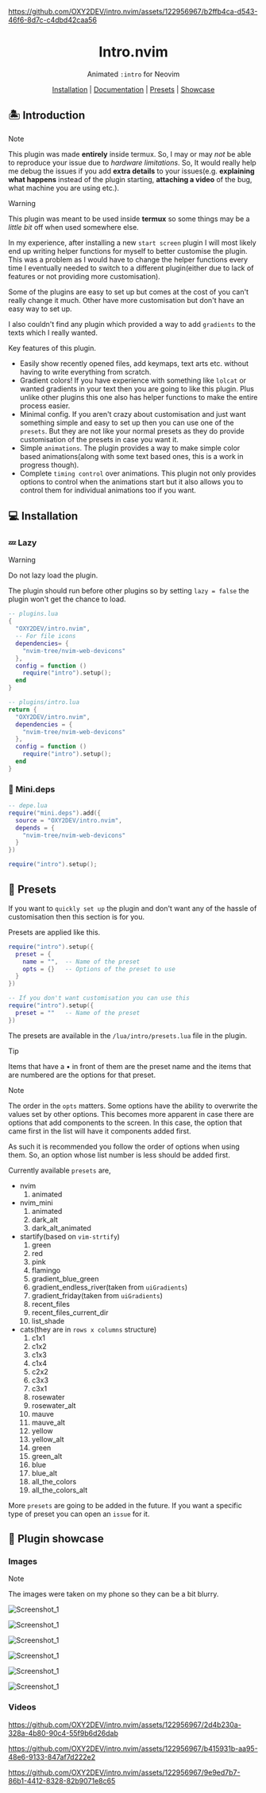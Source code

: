 https://github.com/OXY2DEV/intro.nvim/assets/122956967/b2ffb4ca-d543-46f6-8d7c-c4dbd42caa56

<h1 align="center">Intro.nvim</h1>
<p align="center">Animated <code>:intro</code> for Neovim</p>

<p align="center">
  <a href="#install">Installation</a> | <a href="#doc">Documentation</a> | <a href="#presets">Presets</a> | <a href="#showcase">Showcase</a>
</p>

<h2>🏝️ Introduction</h2>

>[!NOTE]
> This plugin was made **entirely** inside termux. So, I may or may *not* be able to reproduce your issue due to *hardware limitations*. So, It would really help me debug the issues if you add **extra details** to your issues(e.g. **explaining what happens** instead of the plugin starting, **attaching a video** of the bug, what machine you are using etc.).

>[!WARNING]
> This plugin was meant to be used inside **termux** so some things may be a *little bit* off when used somewhere else.

In my experience, after installing a new `start screen` plugin I will most likely end up writing helper functions for myself to better customise the plugin. This was a problem as I would have to change the helper functions every time I eventually needed to switch to a different plugin(either due to lack of features or not providing more customisation).

Some of the plugins are easy to set up but comes at the cost of you can't really change it much. Other have more customisation but don't have an easy way to set up.

I also couldn't find any plugin which provided a way to add `gradients` to the texts which I really wanted.

Key features of this plugin.
- Easily show recently opened files, add keymaps, text arts etc. without having to write everything from scratch.
- Gradient colors! If you have experience with something like `lolcat` or wanted gradients in your text then you are going to like this plugin. Plus unlike other plugins this one also has helper functions to make the entire process easier.
- Minimal config. If you aren't crazy about customisation and just want something simple and easy to set up then you can use one of the `presets`. But they are not like your normal presets as they do provide customisation of the presets in case you want it.
- Simple `animations`. The plugin provides a way to make simple color based animations(along with some text based ones, this is a work in progress though).
- Complete `timing control` over animations. This plugin not only provides options to control when the animations start but it also allows you to control them for individual animations too if you want.


<h2 id="install">💻 Installation</h2>
<h3>💤 Lazy</h3>

>[!WARNING]
> Do not lazy load the plugin. 
> 
> The plugin should run before other plugins so by setting `lazy = false` the plugin won't get the chance to load.

```lua
-- plugins.lua
{
  "OXY2DEV/intro.nvim",
  -- For file icons
  dependencies= {
    "nvim-tree/nvim-web-devicons"
  },
  config = function ()
    require("intro").setup();
  end
}
```

```lua
-- plugins/intro.lua
return {
  "OXY2DEV/intro.nvim",
  dependencies = {
    "nvim-tree/nvim-web-devicons"
  },
  config = function ()
    require("intro").setup();
  end
}
```

<h3>🧰 Mini.deps</h3>

```lua
-- depe.lua
require("mini.deps").add({
  source = "OXY2DEV/intro.nvim",
  depends = {
    "nvim-tree/nvim-web-devicons"
  }
})

require("intro").setup();
```

<h2 id="presets">🧩 Presets</h2>

If you want to `quickly set up` the plugin and don't want any of the hassle of customisation then this section is for you.

Presets are applied like this.
```lua
require("intro").setup({
  preset = {
    name = "",  -- Name of the preset
    opts = {}   -- Options of the preset to use
  }
})

-- If you don't want customisation you can use this
require("intro").setup({
  preset = ""   -- Name of the preset
})
```

The presets are available in the `/lua/intro/presets.lua` file in the plugin.

>[!TIP]
>Items that have a • in front of them are the preset name and the items that are numbered are the options for that preset.

>[!NOTE]
> The order in the `opts` matters. Some options have the ability to overwrite the values set by other options. This becomes more apparent in case there are options that add components to the screen. In this case, the option that came first in the list will have it components added first.
> 
> As such it is recommended you follow the order of options when using them. So, an option whose list number is less should be added first.

Currently available `presets` are,
- nvim
  1. animated
- nvim_mini
  1. animated
  1. dark_alt
  2. dark_alt_animated
- startify(based on `vim-strtify`)
  1. green
  2. red
  3. pink
  4. flamingo
  5. gradient_blue_green
  6. gradient_endless_river(taken from `uiGradients`)
  7. gradient_friday(taken from `uiGradients`)
  8. recent_files
  9. recent_files_current_dir
  10. list_shade
- cats(they are in `rows x columns` structure)
  1. c1x1
  2. c1x2
  3. c1x3
  4. c1x4
  5. c2x2
  6. c3x3
  7. c3x1
  8. rosewater
  9. rosewater_alt
  10. mauve
  11. mauve_alt
  12. yellow
  13. yellow_alt
  14. green
  15. green_alt
  16. blue
  17. blue_alt
  18. all_the_colors 
  19. all_the_colors_alt

More `presets` are going to be added in the future. If you want a specific type of preset you can open an `issue` for it.

<h2 id="showcase">🌌 Plugin showcase</h2>
<h3>Images</h3>

>[!NOTE]
> The images were taken on my phone so they can be a bit blurry.

![Screenshot_1](https://private-user-images.githubusercontent.com/122956967/328896259-6960ce8a-a6ee-42b8-8f18-bd7b49307146.jpg?jwt=eyJhbGciOiJIUzI1NiIsInR5cCI6IkpXVCJ9.eyJpc3MiOiJnaXRodWIuY29tIiwiYXVkIjoicmF3LmdpdGh1YnVzZXJjb250ZW50LmNvbSIsImtleSI6ImtleTUiLCJleHAiOjE3MTUxNzM0NDUsIm5iZiI6MTcxNTE3MzE0NSwicGF0aCI6Ii8xMjI5NTY5NjcvMzI4ODk2MjU5LTY5NjBjZThhLWE2ZWUtNDJiOC04ZjE4LWJkN2I0OTMwNzE0Ni5qcGc_WC1BbXotQWxnb3JpdGhtPUFXUzQtSE1BQy1TSEEyNTYmWC1BbXotQ3JlZGVudGlhbD1BS0lBVkNPRFlMU0E1M1BRSzRaQSUyRjIwMjQwNTA4JTJGdXMtZWFzdC0xJTJGczMlMkZhd3M0X3JlcXVlc3QmWC1BbXotRGF0ZT0yMDI0MDUwOFQxMjU5MDVaJlgtQW16LUV4cGlyZXM9MzAwJlgtQW16LVNpZ25hdHVyZT0zNWIwOGE1MTU3NGZmMDQxYzhmMDlkNGY1ZjUzZDg0YTU5NjIwNjA4Yzg2NDRjN2RiOWNjODE1NTMyZjFhYTJiJlgtQW16LVNpZ25lZEhlYWRlcnM9aG9zdCZhY3Rvcl9pZD0wJmtleV9pZD0wJnJlcG9faWQ9MCJ9.14UiBVhXEIydZy44ICc3DzEwNmqXmNhNhp966i3mVKs)

![Screenshot_1](https://private-user-images.githubusercontent.com/122956967/328896268-63d95811-14cb-448c-9263-97bfd188e09d.jpg?jwt=eyJhbGciOiJIUzI1NiIsInR5cCI6IkpXVCJ9.eyJpc3MiOiJnaXRodWIuY29tIiwiYXVkIjoicmF3LmdpdGh1YnVzZXJjb250ZW50LmNvbSIsImtleSI6ImtleTUiLCJleHAiOjE3MTUxNzM0NDUsIm5iZiI6MTcxNTE3MzE0NSwicGF0aCI6Ii8xMjI5NTY5NjcvMzI4ODk2MjY4LTYzZDk1ODExLTE0Y2ItNDQ4Yy05MjYzLTk3YmZkMTg4ZTA5ZC5qcGc_WC1BbXotQWxnb3JpdGhtPUFXUzQtSE1BQy1TSEEyNTYmWC1BbXotQ3JlZGVudGlhbD1BS0lBVkNPRFlMU0E1M1BRSzRaQSUyRjIwMjQwNTA4JTJGdXMtZWFzdC0xJTJGczMlMkZhd3M0X3JlcXVlc3QmWC1BbXotRGF0ZT0yMDI0MDUwOFQxMjU5MDVaJlgtQW16LUV4cGlyZXM9MzAwJlgtQW16LVNpZ25hdHVyZT0wZDc1MGRkYjYwOWU3NjlmNDI5NWM3NDA3MThkNDliNGJkYjI3ODhlYzBjYjQwZWJiOWIyMDIyMmNjYzA3ZTI1JlgtQW16LVNpZ25lZEhlYWRlcnM9aG9zdCZhY3Rvcl9pZD0wJmtleV9pZD0wJnJlcG9faWQ9MCJ9.N4cE4cC8czcaLMfXKoPBIepRn0_26ANaIqRLwexWukc)

![Screenshot_1](https://private-user-images.githubusercontent.com/122956967/328896250-fba78d11-82ab-4f7c-bced-70caa0f9e5f0.jpg?jwt=eyJhbGciOiJIUzI1NiIsInR5cCI6IkpXVCJ9.eyJpc3MiOiJnaXRodWIuY29tIiwiYXVkIjoicmF3LmdpdGh1YnVzZXJjb250ZW50LmNvbSIsImtleSI6ImtleTUiLCJleHAiOjE3MTUxNzM0NDUsIm5iZiI6MTcxNTE3MzE0NSwicGF0aCI6Ii8xMjI5NTY5NjcvMzI4ODk2MjUwLWZiYTc4ZDExLTgyYWItNGY3Yy1iY2VkLTcwY2FhMGY5ZTVmMC5qcGc_WC1BbXotQWxnb3JpdGhtPUFXUzQtSE1BQy1TSEEyNTYmWC1BbXotQ3JlZGVudGlhbD1BS0lBVkNPRFlMU0E1M1BRSzRaQSUyRjIwMjQwNTA4JTJGdXMtZWFzdC0xJTJGczMlMkZhd3M0X3JlcXVlc3QmWC1BbXotRGF0ZT0yMDI0MDUwOFQxMjU5MDVaJlgtQW16LUV4cGlyZXM9MzAwJlgtQW16LVNpZ25hdHVyZT03MzBlNTNhNWI4Mzk4Yzg3MzBiNzcxYWJhYmE3Yzg2MzQ2Nzc0YzY0NzY2NWZmNzVlMmYzMTg3NDhhODY4N2M3JlgtQW16LVNpZ25lZEhlYWRlcnM9aG9zdCZhY3Rvcl9pZD0wJmtleV9pZD0wJnJlcG9faWQ9MCJ9.KlBCCUQhD75kecjrNl_9x4-ys8c9zayRmz9R5GrBr_4)

![Screenshot_1](https://private-user-images.githubusercontent.com/122956967/328896274-b9f58ca5-304e-4fab-af8e-635cd9f79aa8.jpg?jwt=eyJhbGciOiJIUzI1NiIsInR5cCI6IkpXVCJ9.eyJpc3MiOiJnaXRodWIuY29tIiwiYXVkIjoicmF3LmdpdGh1YnVzZXJjb250ZW50LmNvbSIsImtleSI6ImtleTUiLCJleHAiOjE3MTUxNzM0NDUsIm5iZiI6MTcxNTE3MzE0NSwicGF0aCI6Ii8xMjI5NTY5NjcvMzI4ODk2Mjc0LWI5ZjU4Y2E1LTMwNGUtNGZhYi1hZjhlLTYzNWNkOWY3OWFhOC5qcGc_WC1BbXotQWxnb3JpdGhtPUFXUzQtSE1BQy1TSEEyNTYmWC1BbXotQ3JlZGVudGlhbD1BS0lBVkNPRFlMU0E1M1BRSzRaQSUyRjIwMjQwNTA4JTJGdXMtZWFzdC0xJTJGczMlMkZhd3M0X3JlcXVlc3QmWC1BbXotRGF0ZT0yMDI0MDUwOFQxMjU5MDVaJlgtQW16LUV4cGlyZXM9MzAwJlgtQW16LVNpZ25hdHVyZT1iN2MwYTZkMDcyMWZjZTM0ODAwMjRjZGM3NjFjZWI1MzdiYjRkNDE2YTEyNTVmYTE5YTRhZTc4NTcwZDlmZjBkJlgtQW16LVNpZ25lZEhlYWRlcnM9aG9zdCZhY3Rvcl9pZD0wJmtleV9pZD0wJnJlcG9faWQ9MCJ9.7ETHfu0jOjvPcafzTrKomHgKjs4kX6DaXDZe1H9d4Vs)

![Screenshot_1](https://private-user-images.githubusercontent.com/122956967/328896284-cb195a4b-a318-450c-bc82-c363bfacb8c7.jpg?jwt=eyJhbGciOiJIUzI1NiIsInR5cCI6IkpXVCJ9.eyJpc3MiOiJnaXRodWIuY29tIiwiYXVkIjoicmF3LmdpdGh1YnVzZXJjb250ZW50LmNvbSIsImtleSI6ImtleTUiLCJleHAiOjE3MTUxNzM0NDUsIm5iZiI6MTcxNTE3MzE0NSwicGF0aCI6Ii8xMjI5NTY5NjcvMzI4ODk2Mjg0LWNiMTk1YTRiLWEzMTgtNDUwYy1iYzgyLWMzNjNiZmFjYjhjNy5qcGc_WC1BbXotQWxnb3JpdGhtPUFXUzQtSE1BQy1TSEEyNTYmWC1BbXotQ3JlZGVudGlhbD1BS0lBVkNPRFlMU0E1M1BRSzRaQSUyRjIwMjQwNTA4JTJGdXMtZWFzdC0xJTJGczMlMkZhd3M0X3JlcXVlc3QmWC1BbXotRGF0ZT0yMDI0MDUwOFQxMjU5MDVaJlgtQW16LUV4cGlyZXM9MzAwJlgtQW16LVNpZ25hdHVyZT0yYmNjZjYxNjU1ZDM1MjkyMWY0OTJkMjlkYTI4NDczNmVmMzIxNWE1ZjFmNjc4ZjEzNTEyYjhkYzA0ZmI0YmFmJlgtQW16LVNpZ25lZEhlYWRlcnM9aG9zdCZhY3Rvcl9pZD0wJmtleV9pZD0wJnJlcG9faWQ9MCJ9.hx6sys8owWOxYtYRqO5vJALnUnc9YlbQxxHmTMUyVTw)

![Screenshot_1](https://private-user-images.githubusercontent.com/122956967/328896286-68ee24c8-7950-4f52-a1d0-b39a7c80ca9c.jpg?jwt=eyJhbGciOiJIUzI1NiIsInR5cCI6IkpXVCJ9.eyJpc3MiOiJnaXRodWIuY29tIiwiYXVkIjoicmF3LmdpdGh1YnVzZXJjb250ZW50LmNvbSIsImtleSI6ImtleTUiLCJleHAiOjE3MTUxNzM0NDUsIm5iZiI6MTcxNTE3MzE0NSwicGF0aCI6Ii8xMjI5NTY5NjcvMzI4ODk2Mjg2LTY4ZWUyNGM4LTc5NTAtNGY1Mi1hMWQwLWIzOWE3YzgwY2E5Yy5qcGc_WC1BbXotQWxnb3JpdGhtPUFXUzQtSE1BQy1TSEEyNTYmWC1BbXotQ3JlZGVudGlhbD1BS0lBVkNPRFlMU0E1M1BRSzRaQSUyRjIwMjQwNTA4JTJGdXMtZWFzdC0xJTJGczMlMkZhd3M0X3JlcXVlc3QmWC1BbXotRGF0ZT0yMDI0MDUwOFQxMjU5MDVaJlgtQW16LUV4cGlyZXM9MzAwJlgtQW16LVNpZ25hdHVyZT1mYjEzODUwZWE4ZDhkNDU4NDM0ZjFmNzY3NTQyOTFhYzA2MTJkMTU3MWYzMDY1NjliODEzOWJjYzU3OTEwMmZkJlgtQW16LVNpZ25lZEhlYWRlcnM9aG9zdCZhY3Rvcl9pZD0wJmtleV9pZD0wJnJlcG9faWQ9MCJ9.YNCBuAIBY52imkUe1lXF4rjFmQqUKNh5kAwyTdfFOKE)

<h3>Videos</h3>

https://github.com/OXY2DEV/intro.nvim/assets/122956967/2d4b230a-328a-4b80-90c4-55f9b6d26dab

https://github.com/OXY2DEV/intro.nvim/assets/122956967/b415931b-aa95-48e6-9133-847af7d222e2

https://github.com/OXY2DEV/intro.nvim/assets/122956967/9e9ed7b7-86b1-4412-8328-82b9071e8c65

